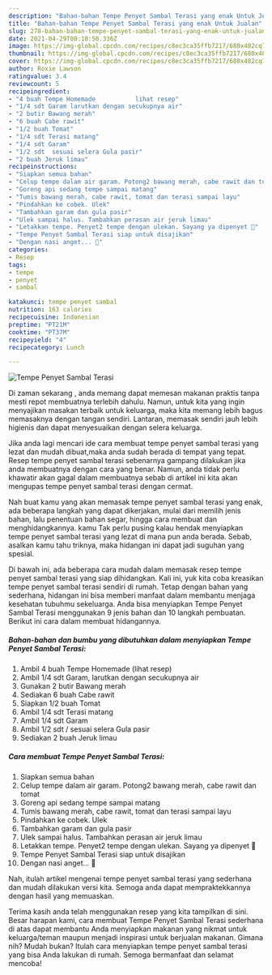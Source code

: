 ```yaml
---
description: "Bahan-bahan Tempe Penyet Sambal Terasi yang enak Untuk Jualan"
title: "Bahan-bahan Tempe Penyet Sambal Terasi yang enak Untuk Jualan"
slug: 278-bahan-bahan-tempe-penyet-sambal-terasi-yang-enak-untuk-jualan
date: 2021-04-29T00:10:50.336Z
image: https://img-global.cpcdn.com/recipes/c8ec3ca35ffb7217/680x482cq70/tempe-penyet-sambal-terasi-foto-resep-utama.jpg
thumbnail: https://img-global.cpcdn.com/recipes/c8ec3ca35ffb7217/680x482cq70/tempe-penyet-sambal-terasi-foto-resep-utama.jpg
cover: https://img-global.cpcdn.com/recipes/c8ec3ca35ffb7217/680x482cq70/tempe-penyet-sambal-terasi-foto-resep-utama.jpg
author: Roxie Lawson
ratingvalue: 3.4
reviewcount: 5
recipeingredient:
- "4 buah Tempe Homemade           lihat resep"
- "1/4 sdt Garam larutkan dengan secukupnya air"
- "2 butir Bawang merah"
- "6 buah Cabe rawit"
- "1/2 buah Tomat"
- "1/4 sdt Terasi matang"
- "1/4 sdt Garam"
- "1/2 sdt  sesuai selera Gula pasir"
- "2 buah Jeruk limau"
recipeinstructions:
- "Siapkan semua bahan"
- "Celup tempe dalam air garam. Potong2 bawang merah, cabe rawit dan tomat"
- "Goreng api sedang tempe sampai matang"
- "Tumis bawang merah, cabe rawit, tomat dan terasi sampai layu"
- "Pindahkan ke cobek. Ulek"
- "Tambahkan garam dan gula pasir"
- "Ulek sampai halus. Tambahkan perasan air jeruk limau"
- "Letakkan tempe. Penyet2 tempe dengan ulekan. Sayang ya dipenyet 🙈"
- "Tempe Penyet Sambal Terasi siap untuk disajikan"
- "Dengan nasi anget... 🤤"
categories:
- Resep
tags:
- tempe
- penyet
- sambal

katakunci: tempe penyet sambal 
nutrition: 163 calories
recipecuisine: Indonesian
preptime: "PT21M"
cooktime: "PT37M"
recipeyield: "4"
recipecategory: Lunch

---
```



![Tempe Penyet Sambal Terasi](https://img-global.cpcdn.com/recipes/c8ec3ca35ffb7217/680x482cq70/tempe-penyet-sambal-terasi-foto-resep-utama.jpg)

Di zaman  sekarang , anda memang dapat memesan makanan praktis tanpa mesti repot membuatnya terlebih dahulu. Namun, untuk kita yang ingin menyajikan masakan terbaik untuk keluarga, maka kita memang lebih bagus memasaknya dengan tangan sendiri. Lantaran, memasak sendiri jauh lebih higienis dan dapat menyesuaikan dengan selera keluarga.

Jika anda lagi mencari ide cara membuat tempe penyet sambal terasi yang lezat dan mudah dibuat,maka anda sudah berada di tempat yang tepat. Resep tempe penyet sambal terasi  sebenarnya gampang dilakukan jika anda membuatnya dengan cara yang benar. Namun, anda tidak perlu khawatir akan gagal dalam membuatnya 
sebab di artikel ini kita akan mengupas tempe penyet sambal terasi dengan cermat.  



Nah buat kamu yang akan memasak tempe penyet sambal terasi yang enak, ada beberapa langkah yang dapat dikerjakan, mulai dari memilih jenis bahan, lalu penentuan bahan segar, hingga cara membuat dan menghidangkannya. kamu Tak perlu pusing kalau hendak menyiapkan tempe penyet sambal terasi yang lezat di mana pun anda berada. Sebab, asalkan kamu  tahu triknya, maka hidangan ini dapat jadi suguhan yang spesial.

Di bawah ini, ada beberapa cara mudah dalam memasak resep tempe penyet sambal terasi yang siap dihidangkan. Kali ini, yuk kita coba kreasikan tempe penyet sambal terasi sendiri di rumah. Tetap dengan bahan yang sederhana, hidangan ini bisa memberi manfaat dalam membantu menjaga kesehatan tubuhmu sekeluarga. Anda bisa menyiapkan Tempe Penyet Sambal Terasi menggunakan 9 jenis bahan dan 10 langkah pembuatan. Berikut ini cara dalam membuat hidangannya.

<!--inarticleads1-->

##### Bahan-bahan dan bumbu yang dibutuhkan dalam menyiapkan Tempe Penyet Sambal Terasi:

1. Ambil 4 buah Tempe Homemade           (lihat resep)
1. Ambil 1/4 sdt Garam, larutkan dengan secukupnya air
1. Gunakan 2 butir Bawang merah
1. Sediakan 6 buah Cabe rawit
1. Siapkan 1/2 buah Tomat
1. Ambil 1/4 sdt Terasi matang
1. Ambil 1/4 sdt Garam
1. Ambil 1/2 sdt / sesuai selera Gula pasir
1. Sediakan 2 buah Jeruk limau




<!--inarticleads2-->

##### Cara membuat Tempe Penyet Sambal Terasi:

1. Siapkan semua bahan
1. Celup tempe dalam air garam. Potong2 bawang merah, cabe rawit dan tomat
1. Goreng api sedang tempe sampai matang
1. Tumis bawang merah, cabe rawit, tomat dan terasi sampai layu
1. Pindahkan ke cobek. Ulek
1. Tambahkan garam dan gula pasir
1. Ulek sampai halus. Tambahkan perasan air jeruk limau
1. Letakkan tempe. Penyet2 tempe dengan ulekan. Sayang ya dipenyet 🙈
1. Tempe Penyet Sambal Terasi siap untuk disajikan
1. Dengan nasi anget... 🤤




Nah, itulah artikel mengenai  tempe penyet sambal terasi  yang sederhana dan mudah dilakukan versi kita. Semoga anda dapat mempraktekkannya dengan hasil yang memuaskan. 

Terima kasih anda telah menggunakan resep yang kita tampilkan di sini. Besar harapan kami, cara membuat  Tempe Penyet Sambal Terasi sederhana di atas dapat membantu Anda menyiapkan makanan yang nikmat untuk keluarga/teman maupun menjadi inspirasi untuk berjualan makanan. Gimana nih? Mudah bukan? Itulah cara menyiapkan tempe penyet sambal terasi yang bisa Anda lakukan di rumah. Semoga bermanfaat dan selamat mencoba!

